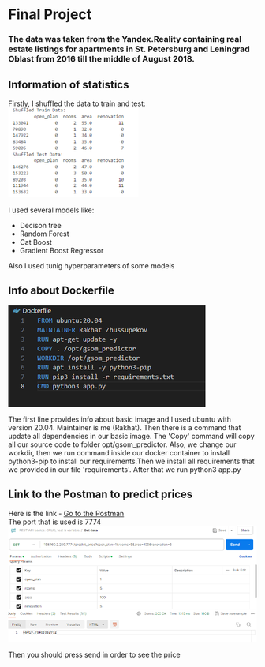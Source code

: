 # Final Project

### The data was taken from the Yandex.Reality containing real estate listings for apartments in St. Petersburg and Leningrad Oblast from 2016 till the middle of August 2018.

## Information of statistics

Firstly, I shuffled the data to train and test:
![alt text](<Pictures/Shuffled data.png>)

I used several models like:
- Decison tree
- Random Forest 
- Cat Boost
- Gradient Boost Regressor

Also I used tunig hyperparameters of some models

## Info about Dockerfile
![alt text](Pictures/Docker.png)

The first line provides info about basic image and I used ubuntu with version 20.04. 
Maintainer is me (Rakhat).
Then there is a command that update all dependencies in our basic image.
The 'Copy' command will copy all our source code to folder opt/gsom_predictor.
Also, we change our workdir, then we run command inside our docker container to install python3-pip to install our requirements.Then we install all requirements that we provided in our file 'requirements'. After that we run python3 app.py


## Link to the Postman to predict prices
Here is the link - [Go to the Postman](https://web.postman.co/workspace/My-Workspace~7f2023db-b996-436d-8f8d-7a35da738daa/request/36187768-2dcc6883-f0ae-49f1-875d-7e4c846e2e77)  
The port that is used is 7774
![alt text](Pictures/Postman.png)

Then you should press send in order to see the price

